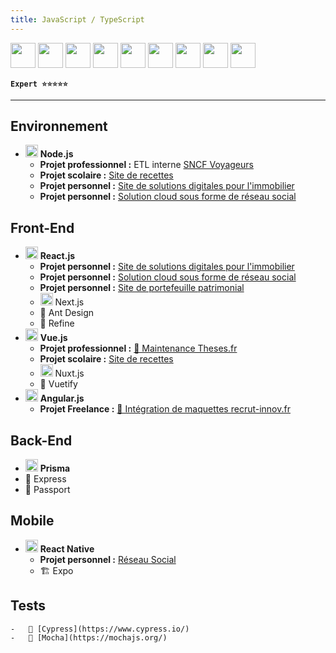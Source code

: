 ```yaml
---
title: JavaScript / TypeScript
---
```


<img src="https://cdn.jsdelivr.net/gh/devicons/devicon/icons/javascript/javascript-original.svg" width="40" /> 
<img src="https://cdn.jsdelivr.net/gh/devicons/devicon/icons/typescript/typescript-original.svg" width="40" />
<img src="https://cdn.jsdelivr.net/gh/devicons/devicon/icons/nodejs/nodejs-original.svg" width="40" />
<img src="https://cdn.jsdelivr.net/gh/devicons/devicon/icons/nextjs/nextjs-original.svg" width="40" />
<img src="https://cdn.jsdelivr.net/gh/devicons/devicon/icons/react/react-original.svg" width="40" />
<img src="https://cdn.jsdelivr.net/gh/devicons/devicon/icons/nuxtjs/nuxtjs-original.svg" width="40" />
<img src="https://cdn.jsdelivr.net/gh/devicons/devicon/icons/vuejs/vuejs-original.svg" width="40" />
<img src="https://cdn.jsdelivr.net/gh/devicons/devicon/icons/angularjs/angularjs-original.svg" width="40" />
<img src="https://cdn.jsdelivr.net/gh/devicons/devicon/icons/prisma/prisma-original.svg" width="40" />

**`Expert ⭐⭐⭐⭐⭐`**

---

## Environnement

-   <img src="https://cdn.jsdelivr.net/gh/devicons/devicon/icons/nodejs/nodejs-original.svg" width="20" /> **Node.js**
    -   **Projet professionnel :** ETL interne [SNCF Voyageurs](../../experiences/sncf)
    -   **Projet scolaire :** [Site de recettes](../../academic/licence-apidae/projects#-développement-dun-site-web-de-recettes)
    -   **Projet personnel :** [Site de solutions digitales pour l'immobilier](../../projects/homkizz)
    -   **Projet personnel :** [Solution cloud sous forme de réseau social](../../projects/smile)

## Front-End

-   <img src="https://cdn.jsdelivr.net/gh/devicons/devicon/icons/react/react-original.svg" width="20" /> **React.js**
    -   **Projet personnel :** [Site de solutions digitales pour l'immobilier](../../projects/homkizz)
    -   **Projet personnel :** [Solution cloud sous forme de réseau social](../../projects/smile)
    -   **Projet personnel :** [Site de portefeuille patrimonial](../../projects/wallet)
    -   <img src="https://cdn.jsdelivr.net/gh/devicons/devicon/icons/nextjs/nextjs-original.svg" width="20" /> Next.js
    -   🎨 Ant Design
    -   🔌 Refine
-   <img src="https://cdn.jsdelivr.net/gh/devicons/devicon/icons/vuejs/vuejs-original.svg" width="20" /> **Vue.js**
    -   **Projet professionnel :** [🔗 Maintenance Theses.fr](https://theses.fr/?domaine=theses)
    -   **Projet scolaire :** [Site de recettes](../../academic/licence-apidae/projects#-développement-dun-site-web-de-recettes)
    -   <img src="https://cdn.jsdelivr.net/gh/devicons/devicon/icons/nuxtjs/nuxtjs-original.svg" width="20" /> Nuxt.js
    -   🎨 Vuetify
-   <img src="https://cdn.jsdelivr.net/gh/devicons/devicon/icons/angularjs/angularjs-original.svg" width="20" /> **Angular.js**
    -   **Projet Freelance :** [🔗 Intégration de maquettes recrut-innov.fr](https://www.recrut-innov.fr/)

## Back-End

-   <img src="https://cdn.jsdelivr.net/gh/devicons/devicon/icons/prisma/prisma-original.svg" width="20" /> **Prisma**
-   🧰 Express
-   🧰 Passport

## Mobile

-   <img src="https://cdn.jsdelivr.net/gh/devicons/devicon/icons/react/react-original.svg" width="20" /> **React Native**
    -   **Projet personnel :** [Réseau Social](../../projects/birds)
    -   🏗️ Expo

## Tests

    -   🧪 [Cypress](https://www.cypress.io/)
    -   🧪 [Mocha](https://mochajs.org/)
